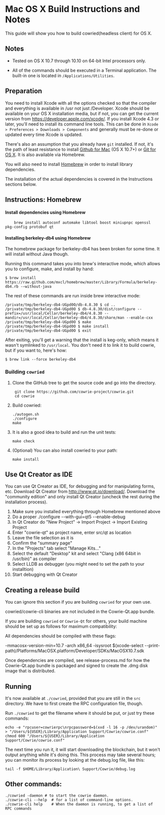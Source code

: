 Mac OS X Build Instructions and Notes
====================================
This guide will show you how to build cowried(headless client) for OS X.

Notes
-----

* Tested on OS X 10.7 through 10.10 on 64-bit Intel processors only.

* All of the commands should be executed in a Terminal application. The
built-in one is located in `/Applications/Utilities`.

Preparation
-----------

You need to install Xcode with all the options checked so that the compiler
and everything is available in /usr not just /Developer. Xcode should be
available on your OS X installation media, but if not, you can get the
current version from https://developer.apple.com/xcode/. If you install
Xcode 4.3 or later, you'll need to install its command line tools. This can
be done in `Xcode > Preferences > Downloads > Components` and generally must
be re-done or updated every time Xcode is updated.

There's also an assumption that you already have `git` installed. If
not, it's the path of least resistance to install [Github for Mac](https://mac.github.com/)
(OS X 10.7+) or
[Git for OS X](https://code.google.com/p/git-osx-installer/). It is also
available via Homebrew.

You will also need to install [Homebrew](http://brew.sh) in order to install library
dependencies.

The installation of the actual dependencies is covered in the Instructions
sections below.

Instructions: Homebrew
----------------------

#### Install dependencies using Homebrew

        brew install autoconf automake libtool boost miniupnpc openssl pkg-config protobuf qt

#### Installing berkeley-db4 using Homebrew

The homebrew package for berkeley-db4 has been broken for some time.  It will install without Java though.

Running this command takes you into brew's interactive mode, which allows you to configure, make, and install by hand:
```
$ brew install https://raw.github.com/mxcl/homebrew/master/Library/Formula/berkeley-db4.rb -–without-java 
```

The rest of these commands are run inside brew interactive mode:
```
/private/tmp/berkeley-db4-UGpd0O/db-4.8.30 $ cd ..
/private/tmp/berkeley-db4-UGpd0O $ db-4.8.30/dist/configure --prefix=/usr/local/Cellar/berkeley-db4/4.8.30 --mandir=/usr/local/Cellar/berkeley-db4/4.8.30/share/man --enable-cxx
/private/tmp/berkeley-db4-UGpd0O $ make
/private/tmp/berkeley-db4-UGpd0O $ make install
/private/tmp/berkeley-db4-UGpd0O $ exit
```

After exiting, you'll get a warning that the install is keg-only, which means it wasn't symlinked to `/usr/local`.  You don't need it to link it to build cowrie, but if you want to, here's how:

    $ brew link --force berkeley-db4


### Building `cowried`

1. Clone the GitHub tree to get the source code and go into the directory.

        git clone https://github.com/cowrie-project/cowrie.git
        cd cowrie

2.  Build cowried:

        ./autogen.sh
        ./configure
        make

3.  It is also a good idea to build and run the unit tests:

        make check

4.  (Optional) You can also install cowried to your path:

        make install

Use Qt Creator as IDE
------------------------
You can use Qt Creator as IDE, for debugging and for manipulating forms, etc.
Download Qt Creator from http://www.qt.io/download/. Download the "community edition" and only install Qt Creator (uncheck the rest during the installation process).

1. Make sure you installed everything through Homebrew mentioned above
2. Do a proper ./configure --with-gui=qt5 --enable-debug
3. In Qt Creator do "New Project" -> Import Project -> Import Existing Project
4. Enter "cowrie-qt" as project name, enter src/qt as location
5. Leave the file selection as it is
6. Confirm the "summary page"
7. In the "Projects" tab select "Manage Kits..."
8. Select the default "Desktop" kit and select "Clang (x86 64bit in /usr/bin)" as compiler
9. Select LLDB as debugger (you might need to set the path to your installtion)
10. Start debugging with Qt Creator

Creating a release build
------------------------
You can ignore this section if you are building `cowried` for your own use.

cowried/cowrie-cli binaries are not included in the Cowrie-Qt.app bundle.

If you are building `cowried` or `Cowrie-Qt` for others, your build machine should be set up
as follows for maximum compatibility:

All dependencies should be compiled with these flags:

 -mmacosx-version-min=10.7
 -arch x86_64
 -isysroot $(xcode-select --print-path)/Platforms/MacOSX.platform/Developer/SDKs/MacOSX10.7.sdk

Once dependencies are compiled, see release-process.md for how the Cowrie-Qt.app
bundle is packaged and signed to create the .dmg disk image that is distributed.

Running
-------

It's now available at `./cowried`, provided that you are still in the `src`
directory. We have to first create the RPC configuration file, though.

Run `./cowried` to get the filename where it should be put, or just try these
commands:

    echo -e "rpcuser=cowrierpc\nrpcpassword=$(xxd -l 16 -p /dev/urandom)" > "/Users/${USER}/Library/Application Support/Cowrie/cowrie.conf"
    chmod 600 "/Users/${USER}/Library/Application Support/Cowrie/cowrie.conf"

The next time you run it, it will start downloading the blockchain, but it won't
output anything while it's doing this. This process may take several hours;
you can monitor its process by looking at the debug.log file, like this:

    tail -f $HOME/Library/Application\ Support/Cowrie/debug.log

Other commands:
-------

    ./cowried -daemon # to start the cowrie daemon.
    ./cowrie-cli --help  # for a list of command-line options.
    ./cowrie-cli help    # When the daemon is running, to get a list of RPC commands
